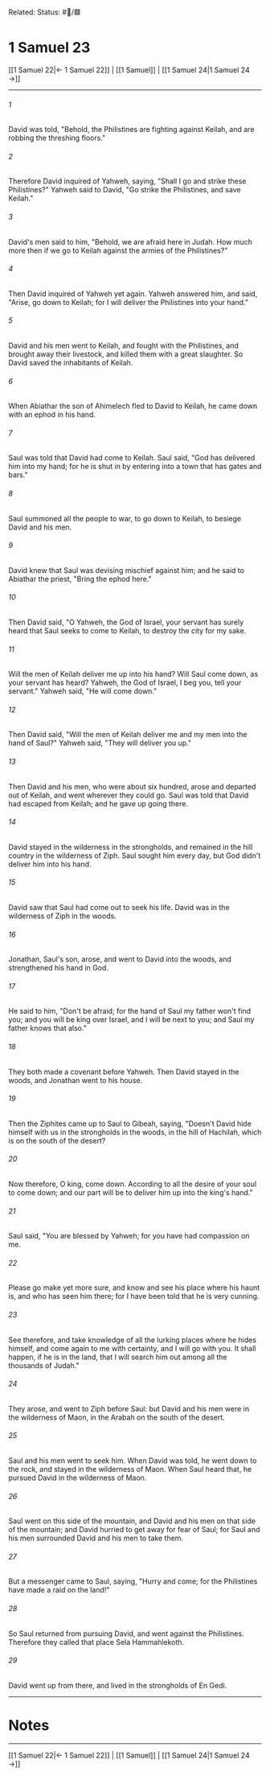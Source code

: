 Related:
Status: #📖/🟥
# 1 Samuel 23

[[1 Samuel 22|← 1 Samuel 22]] | [[1 Samuel]] | [[1 Samuel 24|1 Samuel 24 →]]
***



###### 1 
David was told, "Behold, the Philistines are fighting against Keilah, and are robbing the threshing floors." 

###### 2 
Therefore David inquired of Yahweh, saying, "Shall I go and strike these Philistines?" Yahweh said to David, "Go strike the Philistines, and save Keilah." 

###### 3 
David's men said to him, "Behold, we are afraid here in Judah. How much more then if we go to Keilah against the armies of the Philistines?" 

###### 4 
Then David inquired of Yahweh yet again. Yahweh answered him, and said, "Arise, go down to Keilah; for I will deliver the Philistines into your hand." 

###### 5 
David and his men went to Keilah, and fought with the Philistines, and brought away their livestock, and killed them with a great slaughter. So David saved the inhabitants of Keilah. 

###### 6 
When Abiathar the son of Ahimelech fled to David to Keilah, he came down with an ephod in his hand. 

###### 7 
Saul was told that David had come to Keilah. Saul said, "God has delivered him into my hand; for he is shut in by entering into a town that has gates and bars." 

###### 8 
Saul summoned all the people to war, to go down to Keilah, to besiege David and his men. 

###### 9 
David knew that Saul was devising mischief against him; and he said to Abiathar the priest, "Bring the ephod here." 

###### 10 
Then David said, "O Yahweh, the God of Israel, your servant has surely heard that Saul seeks to come to Keilah, to destroy the city for my sake. 

###### 11 
Will the men of Keilah deliver me up into his hand? Will Saul come down, as your servant has heard? Yahweh, the God of Israel, I beg you, tell your servant." Yahweh said, "He will come down." 

###### 12 
Then David said, "Will the men of Keilah deliver me and my men into the hand of Saul?" Yahweh said, "They will deliver you up." 

###### 13 
Then David and his men, who were about six hundred, arose and departed out of Keilah, and went wherever they could go. Saul was told that David had escaped from Keilah; and he gave up going there. 

###### 14 
David stayed in the wilderness in the strongholds, and remained in the hill country in the wilderness of Ziph. Saul sought him every day, but God didn't deliver him into his hand. 

###### 15 
David saw that Saul had come out to seek his life. David was in the wilderness of Ziph in the woods. 

###### 16 
Jonathan, Saul's son, arose, and went to David into the woods, and strengthened his hand in God. 

###### 17 
He said to him, "Don't be afraid; for the hand of Saul my father won't find you; and you will be king over Israel, and I will be next to you; and Saul my father knows that also." 

###### 18 
They both made a covenant before Yahweh. Then David stayed in the woods, and Jonathan went to his house. 

###### 19 
Then the Ziphites came up to Saul to Gibeah, saying, "Doesn't David hide himself with us in the strongholds in the woods, in the hill of Hachilah, which is on the south of the desert? 

###### 20 
Now therefore, O king, come down. According to all the desire of your soul to come down; and our part will be to deliver him up into the king's hand." 

###### 21 
Saul said, "You are blessed by Yahweh; for you have had compassion on me. 

###### 22 
Please go make yet more sure, and know and see his place where his haunt is, and who has seen him there; for I have been told that he is very cunning. 

###### 23 
See therefore, and take knowledge of all the lurking places where he hides himself, and come again to me with certainty, and I will go with you. It shall happen, if he is in the land, that I will search him out among all the thousands of Judah." 

###### 24 
They arose, and went to Ziph before Saul: but David and his men were in the wilderness of Maon, in the Arabah on the south of the desert. 

###### 25 
Saul and his men went to seek him. When David was told, he went down to the rock, and stayed in the wilderness of Maon. When Saul heard that, he pursued David in the wilderness of Maon. 

###### 26 
Saul went on this side of the mountain, and David and his men on that side of the mountain; and David hurried to get away for fear of Saul; for Saul and his men surrounded David and his men to take them. 

###### 27 
But a messenger came to Saul, saying, "Hurry and come; for the Philistines have made a raid on the land!" 

###### 28 
So Saul returned from pursuing David, and went against the Philistines. Therefore they called that place Sela Hammahlekoth. 

###### 29 
David went up from there, and lived in the strongholds of En Gedi.

---
# Notes


***
[[1 Samuel 22|← 1 Samuel 22]] | [[1 Samuel]] | [[1 Samuel 24|1 Samuel 24 →]]

